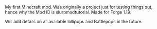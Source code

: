 My first Minecraft mod. Was originally a project just for testing things out, hence why the Mod ID is slurpmodtutorial. Made for Forge 1.19.

Will add details on all available lollipops and Battlepops in the future.
